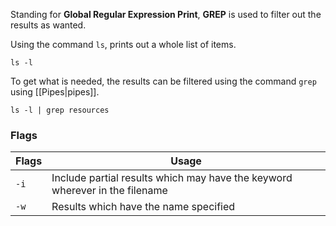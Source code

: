 Standing for **Global Regular Expression Print**, **GREP** is used to filter out the results as wanted.

Using the command `ls`, prints out a whole list of items. 
```shell
ls -l
```
To get what is needed, the results can be filtered using the command `grep` using [[Pipes|pipes]].
```shell
ls -l | grep resources
```

### Flags

| Flags | Usage |
|--|--|
| `-i` | Include partial results which may have the keyword wherever in the filename  |
| `-w` | Results which have the name specified |